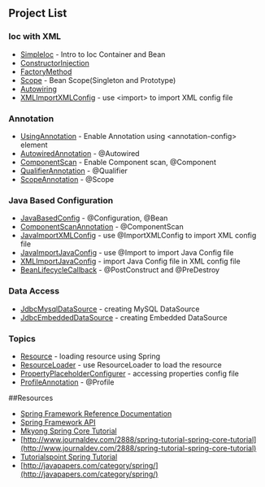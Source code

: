 ## Project List

### Ioc with XML
- [SimpleIoc](SimpleIoc) - Intro to Ioc Container and Bean
- [ConstructorInjection](ConstructorInjection)
- [FactoryMethod](FactoryMethod)
- [Scope](Scope) - Bean Scope(Singleton and Prototype)
- [Autowiring](Autowiring)
- [XMLImportXMLConfig](XMLImportXMLConfig) - use &lt;import&gt; to import XML config file

### Annotation
- [UsingAnnotation](UsingAnnotation) - Enable Annotation using &lt;annotation-config&gt; element
- [AutowiredAnnotation](AutowiredAnnotation) - @Autowired
- [ComponentScan](ComponentScan) - Enable Component scan, @Component
- [QualifierAnnotation](QualifierAnnotation) - @Qualifier
- [ScopeAnnotation](ScopeAnnotation) - @Scope


### Java Based Configuration
- [JavaBasedConfig](JavaBasedConfig) - @Configuration, @Bean
- [ComponentScanAnnotation](ComponentScanAnnotation) - @ComponentScan
- [JavaImportXMLConfig](JavaImportXMLConfig) - use @ImportXMLConfig to import XML config file
- [JavaImportJavaConfig](JavaImportJavaConfig) - use @Import to import Java Config file
- [XMLImportJavaConfig](XMLImportJavaConfig) - import Java Config file in XML config file
- [BeanLifecycleCallback](BeanLifecycleCallback) - @PostConstruct and @PreDestroy

### Data Access
- [JdbcMysqlDataSource](JdbcMysqlDataSource) - creating MySQL DataSource
- [JdbcEmbeddedDataSource](JdbcEmbeddedDataSource) - creating Embedded DataSource

### Topics
- [Resource](Resource) - loading resource using Spring
- [ResourceLoader](ResourceLoader) - use ResourceLoader to load the resource
- [PropertyPlaceholderConfigurer](PropertyPlaceholderConfigurer) - accessing properties config file
- [ProfileAnnotation](ProfileAnnotation) - @Profile

##Resources
- [Spring Framework Reference Documentation](http://docs.spring.io/spring/docs/current/spring-framework-reference/htmlsingle/)
- [Spring Framework API](http://docs.spring.io/spring/docs/current/javadoc-api/)
- [Mkyong Spring Core Tutorial](https://www.mkyong.com/tutorials/spring-tutorials/)
- [http://www.journaldev.com/2888/spring-tutorial-spring-core-tutorial](http://www.journaldev.com/2888/spring-tutorial-spring-core-tutorial)
- [Tutorialspoint Spring Tutorial](https://www.tutorialspoint.com/spring/index.htm)
- [http://javapapers.com/category/spring/](http://javapapers.com/category/spring/)
